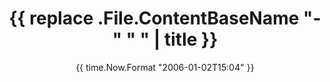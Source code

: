 ---
title: '{{ replace .File.ContentBaseName "-" " " | title }}'
date: '{{ time.Now.Format "2006-01-02T15:04" }}' # YYYY-MM-DDTHH:MM
draft: true
params:
  seo:
    description: "" # Add a description for SEO
    noindex: false # Set to true to prevent search engines from indexing this page
  openGraph:
    description: "Open graph description here"
---